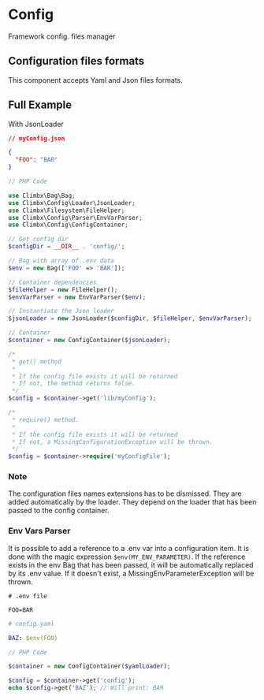 # Config
Framework config. files manager

## Configuration files formats
This component accepts Yaml and Json files formats.

## Full Example
With JsonLoader

```json
// myConfig.json

{
  "FOO": "BAR"
}
```

```php
// PHP Code

use Climbx\Bag\Bag;
use Climbx\Config\Loader\JsonLoader;
use Climbx\Filesystem\FileHelper;
use Climbx\Config\Parser\EnvVarParser;
use Climbx\Config\ConfigContainer;

// Get config dir
$configDir = __DIR__ . 'config/';

// Bag with array of .env data
$env = new Bag(['FOO' => 'BAR']);

// Container dependencies 
$fileHelper = new FileHelper();
$envVarParser = new EnvVarParser($env);

// Instantiate the Json loader
$jsonLoader = new JsonLoader($configDir, $fileHelper, $envVarParser);

// Container
$container = new ConfigContainer($jsonLoader);

/*
 * get() method
 * 
 * If the config file exists it will be returned
 * If not, the method returns false.
 */
$config = $container->get('lib/myConfig');

/*
 * require() method.
 * 
 * If the config file exists it will be returned
 * If not, a MissingConfigurationException will be thrown. 
 */
$config = $container->require('myConfigFile');
```

### Note
The configuration files names extensions has to be dismissed.
They are added automatically by the loader. They depend
on the loader that has been passed to the config container.

### Env Vars Parser
It is possible to add a reference to a .env var into a configuration
item. It is done with the magic expression `$env(MY_ENV_PARAMETER)`.
If the reference exists in the env Bag that has been passed, it will
be automatically replaced by its .env value. If it doesn't exist,
a MissingEnvParameterException will be thrown.

```dotenv
# .env file

FOO=BAR
```

```yaml
# config.yaml

BAZ: $env(FOO)
```

```php
// PHP Code

$container = new ConfigContainer($yamlLoader);

$config = $container->get('config');
echo $config->get('BAZ'); // Will print: BAR
```